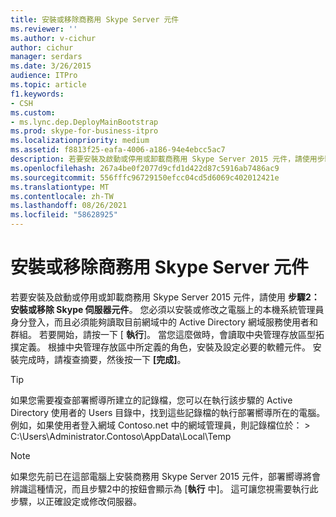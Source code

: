 ```yaml
---
title: 安裝或移除商務用 Skype Server 元件
ms.reviewer: ''
ms.author: v-cichur
author: cichur
manager: serdars
ms.date: 3/26/2015
audience: ITPro
ms.topic: article
f1.keywords:
- CSH
ms.custom:
- ms.lync.dep.DeployMainBootstrap
ms.prod: skype-for-business-itpro
ms.localizationpriority: medium
ms.assetid: f8813f25-eafa-4006-a186-94e4ebcc5ac7
description: 若要安裝及啟動或停用或卸載商務用 Skype Server 2015 元件，請使用步驟2：安裝或移除 Skype 伺服器元件。 您必須以安裝或修改之電腦上的本機系統管理員身分登入，而且必須能夠讀取目前網域中的 Active Directory 網域服務使用者和群組。 若要開始，請按一下 [執行]。 當您這麼做時，會讀取中央管理存放區型拓撲定義。 根據中央管理存放區中所定義的角色，安裝及設定必要的軟體元件。 安裝完成時，請複查摘要，然後按一下 [完成]。
ms.openlocfilehash: 267a4be0f2077d9cfd1d422d87c5916ab7486ac9
ms.sourcegitcommit: 556fffc96729150efcc04cd5d6069c402012421e
ms.translationtype: MT
ms.contentlocale: zh-TW
ms.lasthandoff: 08/26/2021
ms.locfileid: "58628925"
---
```

# <a name="setup-or-remove-skype-for-business-server-components"></a>安裝或移除商務用 Skype Server 元件
 
若要安裝及啟動或停用或卸載商務用 Skype Server 2015 元件，請使用 **步驟2：安裝或移除 Skype 伺服器元件**。 您必須以安裝或修改之電腦上的本機系統管理員身分登入，而且必須能夠讀取目前網域中的 Active Directory 網域服務使用者和群組。 若要開始，請按一下 [ **執行**]。 當您這麼做時，會讀取中央管理存放區型拓撲定義。 根據中央管理存放區中所定義的角色，安裝及設定必要的軟體元件。 安裝完成時，請複查摘要，然後按一下 **[完成]**。
  
> [!TIP]
> 如果您需要複查部署嚮導所建立的記錄檔，您可以在執行該步驟的 Active Directory 使用者的 Users 目錄中，找到這些記錄檔的執行部署嚮導所在的電腦。 例如，如果使用者登入網域 Contoso.net 中的網域管理員，則記錄檔位於： > C:\Users\Administrator.Contoso\AppData\Local\Temp 
  
> [!NOTE]
> 如果您先前已在這部電腦上安裝商務用 Skype Server 2015 元件，部署嚮導將會辨識這種情況，而且步驟2中的按鈕會顯示為 [**執行** 中]。 這可讓您視需要執行此步驟，以正確設定或修改伺服器。 
  

